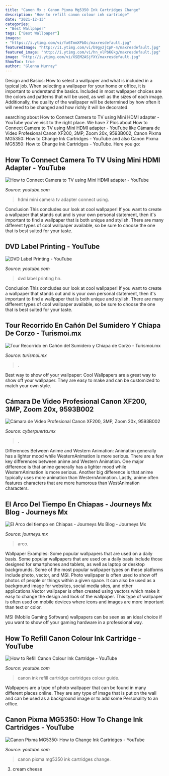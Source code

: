 ```yaml
---
title: "Canon Mx : Canon Pixma Mg5350 Ink Cartridges Change"
description: "How to refill canon colour ink cartridge"
date: "2021-12-13"
categories:
- "Best Wallpaper"
tags: ["Best Wallpaper"]
images:
- "https://i.ytimg.com/vi/fx6TmmXPbOc/maxresdefault.jpg"
featuredImage: "http://i1.ytimg.com/vi/b9gy2jCpP-4/maxresdefault.jpg"
featured_image: "http://i.ytimg.com/vi/hn_vlPbKGkg/maxresdefault.jpg"
image: "http://i.ytimg.com/vi/XSEM2ASjfXY/maxresdefault.jpg"
ShowToc: true
author: "Glenna Murray"
---
```



Design and Basics: How to select a wallpaper and what is included in a typical job.
When selecting a wallpaper for your home or office, it is important to understand the basics. Included in most wallpaper choices are the colors and patterns that will be used, as well as the sizes of each image. Additionally, the quality of the wallpaper will be determined by how often it will need to be changed and how richly it will be decorated.

	

		
searching about How to Connect Camera to TV using Mini HDMI adapter - YouTube you've visit to the right place. We have 7 Pics about How to Connect Camera to TV using Mini HDMI adapter - YouTube like Cámara de Video Profesional Canon XF200, 3MP, Zoom 20x, 9593B002, Canon Pixma MG5350: How to Change Ink Cartridges - YouTube and also Canon Pixma MG5350: How to Change Ink Cartridges - YouTube. Here you go:
		
    
## How To Connect Camera To TV Using Mini HDMI Adapter - YouTube

<img loading=lazy src="http://i.ytimg.com/vi/XSEM2ASjfXY/maxresdefault.jpg" onerror="this.onerror=null;this.src='https://tse2.mm.bing.net/th?id=OIP.8ycEwHKjt7sOdMRHX5b1XQHaEK&amp;pid=15.1';" alt="How to Connect Camera to TV using Mini HDMI adapter - YouTube">

_Source: youtube.com_

>hdmi mini camera tv adapter connect using. 

	

Conclusion
This concludes our look at cool wallpaper! If you want to create a wallpaper that stands out and is your own personal statement, then it's important to find a wallpaper that is both unique and stylish. There are many different types of cool wallpaper available, so be sure to choose the one that is best suited for your taste.

    
## DVD Label Printing - YouTube

<img loading=lazy src="http://i.ytimg.com/vi/hn_vlPbKGkg/maxresdefault.jpg" onerror="this.onerror=null;this.src='https://tse3.mm.bing.net/th?id=OIP._7H9T2K6_yGRbriNm-t7nAHaEK&amp;pid=15.1';" alt="DVD Label Printing - YouTube">

_Source: youtube.com_

>dvd label printing hn. 

	

Conclusion
This concludes our look at cool wallpaper! If you want to create a wallpaper that stands out and is your own personal statement, then it's important to find a wallpaper that is both unique and stylish. There are many different types of cool wallpaper available, so be sure to choose the one that is best suited for your taste.

    
## Tour Recorrido En Cañón Del Sumidero Y Chiapa De Corzo - Turismoi.mx

<img loading=lazy src="https://turismoi.mx/uploads/mx/photo/photo_file/16159/Chiapa-de-Corzo-1.jpg" onerror="this.onerror=null;this.src='https://tse2.mm.bing.net/th?id=OIP.JKX545Ga7lDllJ8fUoue0QHaFj&amp;pid=15.1';" alt="Tour Recorrido en Cañón del Sumidero y Chiapa de Corzo - Turismoi.mx">

_Source: turismoi.mx_

>. 

	

Best way to show off your wallpaper:
Cool Wallpapers are a great way to show off your wallpaper. They are easy to make and can be customized to match your own style.

    
## Cámara De Video Profesional Canon XF200, 3MP, Zoom 20x, 9593B002

<img loading=lazy src="https://www.cyberpuerta.mx/img/product/XL/CP-CANON-9593B002-1.jpg" onerror="this.onerror=null;this.src='https://tse2.mm.bing.net/th?id=OIP.2ijmMvjV07vnD5aUSBzegwHaGG&amp;pid=15.1';" alt="Cámara de Video Profesional Canon XF200, 3MP, Zoom 20x, 9593B002">

_Source: cyberpuerta.mx_

>. 

	

Differences Between Anime and Western Animation: Animation generally has a lighter mood while WesternAnimation is more serious.
There are a few key differences between anime and Western Animation. One major difference is that anime generally has a lighter mood while WesternAnimation is more serious. Another big difference is that anime typically uses more animation than WesternAnimation. Lastly, anime often features characters that are more humorous than WestAnimation characters.

    
## El Arco Del Tiempo En Chiapas - Journeys Mx Blog - Journeys Mx

<img loading=lazy src="https://journeys.mx/wp-content/uploads/2020/07/Wordpress-Portada-83.jpg" onerror="this.onerror=null;this.src='https://tse2.mm.bing.net/th?id=OIP.BP5qrGqWMZEYyWxX998MsgHaEA&amp;pid=15.1';" alt="El Arco del tiempo en Chiapas - Journeys Mx Blog - Journeys Mx">

_Source: journeys.mx_

>arco. 

	

Wallpaper Examples: Some popular wallpapers that are used on a daily basis.
Some popular wallpapers that are used on a daily basis include those designed for smartphones and tablets, as well as laptop or desktop backgrounds. Some of the most popular wallpaper types on these platforms include photo, vector, and MSI. 
Photo wallpaper is often used to show off photos of people or things within a given space. It can also be used as a background image for websites, social media sites, and other applications.Vector wallpaper is often created using vectors which make it easy to change the design and look of the wallpaper. This type of wallpaper is often used on mobile devices where icons and images are more important than text or color. 

MSI (Mobile Gaming Software) wallpapers can be seen as an ideal choice if you want to show off your gaming hardware in a professional way.

    
## How To Refill Canon Colour Ink Cartridge - YouTube

<img loading=lazy src="http://i1.ytimg.com/vi/b9gy2jCpP-4/maxresdefault.jpg" onerror="this.onerror=null;this.src='https://tse4.mm.bing.net/th?id=OIP.rSzEbT17ig0D3L8sE9RYVgHaEK&amp;pid=15.1';" alt="How to Refill Canon Colour Ink Cartridge - YouTube">

_Source: youtube.com_

>canon ink refill cartridge cartridges colour guide. 

	



Wallpapers are a type of photo wallpaper that can be found in many different places online. They are any type of image that is put on the wall and can be used as a background image or to add some Personality to an office.

    
## Canon Pixma MG5350: How To Change Ink Cartridges - YouTube

<img loading=lazy src="https://i.ytimg.com/vi/fx6TmmXPbOc/maxresdefault.jpg" onerror="this.onerror=null;this.src='https://tse3.mm.bing.net/th?id=OIP.a7AWCMPjgUCXdoCWlaPN5QHaEK&amp;pid=15.1';" alt="Canon Pixma MG5350: How to Change Ink Cartridges - YouTube">

_Source: youtube.com_

>canon pixma mg5350 ink cartridges change. 

	

3. cream cheese 

